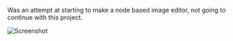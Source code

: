 Was an attempt at starting to make a node based image editor, not going to continue with this project.

![Screenshot](https://user-images.githubusercontent.com/23642861/61675320-bbd57300-acef-11e9-9c3f-a74d19e6d70c.png)
